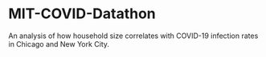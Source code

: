 # MIT-COVID-Datathon

An analysis of how household size correlates with COVID-19 infection rates in Chicago and New York City.
